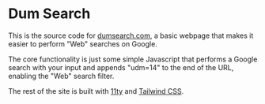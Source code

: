 # Dum Search

This is the source code for [dumsearch.com](https://dumsearch.com/), a basic webpage that makes it easier to perform "Web" searches on Google.

The core functionality is just some simple Javascript that performs a Google search with your input and appends "udm=14" to the end of the URL, enabling the "Web" search filter.

The rest of the site is built with [11ty](https://www.11ty.dev/) and [Tailwind CSS](https://tailwindcss.com/).
